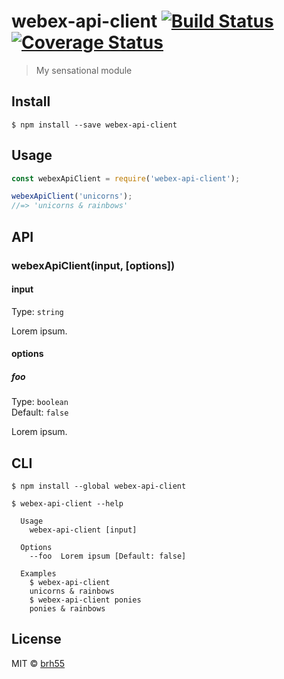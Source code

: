 # webex-api-client [![Build Status](https://travis-ci.org/brh55/webex-api-client.svg?branch=master)](https://travis-ci.org/brh55/webex-api-client) [![Coverage Status](https://coveralls.io/repos/github/brh55/webex-api-client/badge.svg?branch=master)](https://coveralls.io/github/brh55/webex-api-client?branch=master)

> My sensational module


## Install

```
$ npm install --save webex-api-client
```


## Usage

```js
const webexApiClient = require('webex-api-client');

webexApiClient('unicorns');
//=> 'unicorns & rainbows'
```


## API

### webexApiClient(input, [options])

#### input

Type: `string`

Lorem ipsum.

#### options

##### foo

Type: `boolean`<br>
Default: `false`

Lorem ipsum.


## CLI

```
$ npm install --global webex-api-client
```

```
$ webex-api-client --help

  Usage
    webex-api-client [input]

  Options
    --foo  Lorem ipsum [Default: false]

  Examples
    $ webex-api-client
    unicorns & rainbows
    $ webex-api-client ponies
    ponies & rainbows
```


## License

MIT © [brh55](https://github.com/cisco-ie/webex-api-client)
